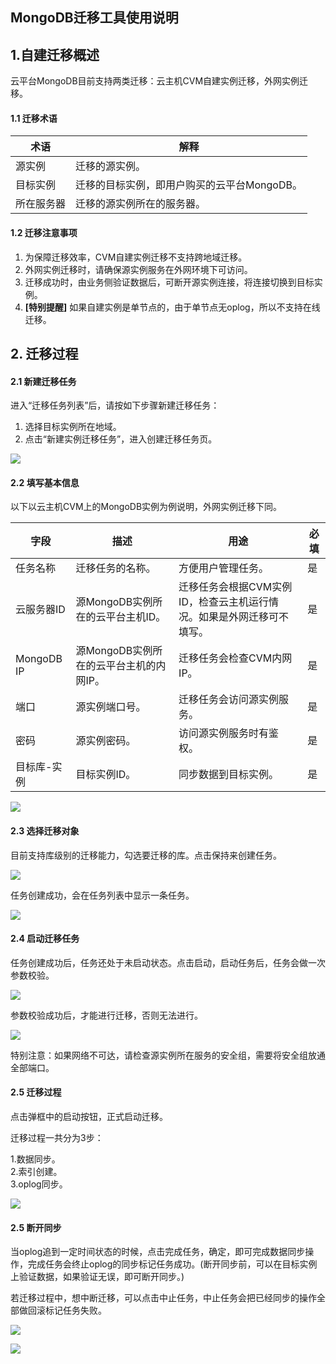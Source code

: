 ## MongoDB迁移工具使用说明
## 1.自建迁移概述
云平台MongoDB目前支持两类迁移：云主机CVM自建实例迁移，外网实例迁移。
#### 1.1 迁移术语

| 术语 | 解释 | 
|---------|---------|
| 源实例 | 迁移的源实例。 | 
| 目标实例 | 迁移的目标实例，即用户购买的云平台MongoDB。 | 
| 所在服务器 | 迁移的源实例所在的服务器。 | 

#### 1.2 迁移注意事项
1.	为保障迁移效率，CVM自建实例迁移不支持跨地域迁移。
2.	外网实例迁移时，请确保源实例服务在外网环境下可访问。
3.	迁移成功时，由业务侧验证数据后，可断开源实例连接，将连接切换到目标实例。
4.	**[特别提醒]** 如果自建实例是单节点的，由于单节点无oplog，所以不支持在线迁移。

## 2. 迁移过程
#### 2.1 新建迁移任务
进入“迁移任务列表”后，请按如下步骤新建迁移任务：

1.	选择目标实例所在地域。
2.	点击“新建实例迁移任务”，进入创建迁移任务页。

![](http://imgcache.tcecqpoc.fsphere.cn/image/mc.qcloudimg.com/static/img/164c0ebdd2ce7a9a171c9be0727b6cb3/1.1.png)

#### 2.2 填写基本信息
以下以云主机CVM上的MongoDB实例为例说明，外网实例迁移下同。

| 字段 | 描述 | 用途 | 必填 | 
|---------|---------|---------|---------|
| 任务名称 | 迁移任务的名称。 |方便用户管理任务。 | 是 |
| 云服务器ID | 源MongoDB实例所在的云平台主机ID。|迁移任务会根据CVM实例ID，检查云主机运行情况。如果是外网迁移可不填写。| 是 |
| MongoDB IP |源MongoDB实例所在的云平台主机的内网IP。 |迁移任务会检查CVM内网IP。 | 是 |
| 端口 | 源实例端口号。|迁移任务会访问源实例服务。 | 是 |
| 密码 | 源实例密码。 |访问源实例服务时有鉴权。 | 是 |
| 目标库-实例 | 目标实例ID。 |同步数据到目标实例。 | 是 |

![](http://imgcache.tcecqpoc.fsphere.cn/image/mc.qcloudimg.com/static/img/77fb157b0783b3706e5bd7f97d3eb6fb/2.png)

#### 2.3 选择迁移对象
目前支持库级别的迁移能力，勾选要迁移的库。点击保持来创建任务。

![](http://imgcache.tcecqpoc.fsphere.cn/image/mc.qcloudimg.com/static/img/d04abd9d68433d3377adfe97cdf9ebf3/4.png)


任务创建成功，会在任务列表中显示一条任务。

![](http://imgcache.tcecqpoc.fsphere.cn/image/mc.qcloudimg.com/static/img/346f74a2a400e9ef851d35412cb8dfb4/5.png)

#### 2.4 启动迁移任务
任务创建成功后，任务还处于未启动状态。点击启动，启动任务后，任务会做一次参数校验。

![](http://imgcache.tcecqpoc.fsphere.cn/image/mc.qcloudimg.com/static/img/188aace20bea6af2363b6b170409bb4a/6.png)

参数校验成功后，才能进行迁移，否则无法进行。

![](http://imgcache.tcecqpoc.fsphere.cn/image/mc.qcloudimg.com/static/img/417733549ad60a3fbcbec475663f762f/7.png)

特别注意：如果网络不可达，请检查源实例所在服务的安全组，需要将安全组放通全部端口。

#### 2.5 迁移过程
点击弹框中的启动按钮，正式启动迁移。

迁移过程一共分为3步：

1.数据同步。<br>
2.索引创建。<br>
3.oplog同步。<br>

![](http://imgcache.tcecqpoc.fsphere.cn/image/mc.qcloudimg.com/static/img/4e72afb7a91729bbcc47e9424bc6ff65/8.png)

#### 2.5 断开同步
当oplog追到一定时间状态的时候，点击完成任务，确定，即可完成数据同步操作，完成任务会终止oplog的同步标记任务成功。(断开同步前，可以在目标实例上验证数据，如果验证无误，即可断开同步。)

若迁移过程中，想中断迁移，可以点击中止任务，中止任务会把已经同步的操作全部做回滚标记任务失败。

![](http://imgcache.tcecqpoc.fsphere.cn/image/mc.qcloudimg.com/static/img/d4f8a746fb7be7c172088ce808d13fc1/9.png)

![](http://imgcache.tcecqpoc.fsphere.cn/image/mc.qcloudimg.com/static/img/e56d0392b9e0fc287eec5ee1e8fcfd12/10.png)